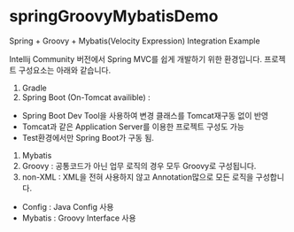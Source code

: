 # springGroovyMybatisDemo
Spring + Groovy + Mybatis(Velocity Expression) Integration Example

Intellij Community 버전에서 Spring MVC를 쉽게 개발하기 위한 환경입니다.
프로젝트 구성요소는 아래와 같습니다.

1. Gradle
1. Spring Boot (On-Tomcat availible) : 
 * Spring Boot Dev Tool을 사용하여 변경 클래스를 Tomcat재구동 없이 반영
 * Tomcat과 같은 Application Server를 이용한 프로젝트 구성도 가능
 * Test환경에서만 Spring Boot가 구동 됨.
1. Mybatis
1. Groovy : 공통코드가 아닌 업무 로직의 경우 모두 Groovy로 구성됩니다.
1. non-XML : XML을 전혀 사용하지 않고 Annotation많으로 모든 로직을 구성합니다.
 * Config : Java Config 사용
 * Mybatis : Groovy Interface 사용
